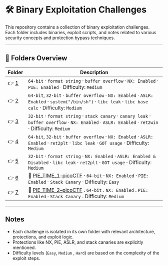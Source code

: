 ﻿# 🛠️ Binary Exploitation Challenges

This repository contains a collection of binary exploitation challenges.  
Each folder includes binaries, exploit scripts, and notes related to various security concepts and protection bypass techniques.

---

## 📁 Folders Overview

| Folder      | Description                                                                                                                                                                    |
| ----------- | ------------------------------------------------------------------------------------------------------------------------------------------------------------------------------ |
| 👉 [1](./1/) | `64-bit` · `format string` · `buffer overflow` · `NX: Enabled` · `PIE: Enabled` · Difficulty: `Medium`                                                                         |
| 👉 [2](./2/) | `64-bit`, `32-bit` · `buffer overflow` · `NX: Enabled` · `ASLR: Enabled` · `system("/bin/sh")` · `libc leak` · `libc base calc` · Difficulty: `Medium`                         |
| 👉 [3](./3/) | `32-bit` · `format string` · `stack canary` · `canary leak` · `buffer overflow` · `NX: Enabled` · `ASLR: Enabled` · `ret2win` · Difficulty: `Medium`                           |
| 👉 [4](./4/) | `64-bit`, `32-bit` · `buffer overflow` · `NX: Enabled` · `ASLR: Enabled` · `ret2plt` · `libc leak` · `GOT usage` · Difficulty: `Medium`                                        |
| 👉 [5](./5/) | `32-bit` · `format string` · `NX: Enabled` · `ASLR: Enabled & Disabled` · `libc leak` · `ret2plt` · `GOT usage` · Difficulty: `Medium`                                         |
| 👉 [6](./6/) | 🔗 [PIE_TIME_1–picoCTF](https://play.picoctf.org/practice/challenge/490?category=6&page=1) · `64-bit` · `NX: Enabled` · `PIE: Enabled` · `Stack Canary` · Difficulty: `Easy`    |
| 👉 [7](./7/) | 🔗 [PIE_TIME_2–picoCTF](https://play.picoctf.org/practice/challenge/491?category=6&page=1) . `64-bit` . `NX: Enabled` . `PIE: Enabled` · `Stack Canary` .  Difficulty: `Medium` |

---

## Notes

- Each challenge is isolated in its own folder with relevant architecture, protections, and exploit logic.
- Protections like NX, PIE, ASLR, and stack canaries are explicitly mentioned.
- Difficulty levels (`Easy`, `Medium` , `Hard`) are based on the complexity of the exploit steps.

